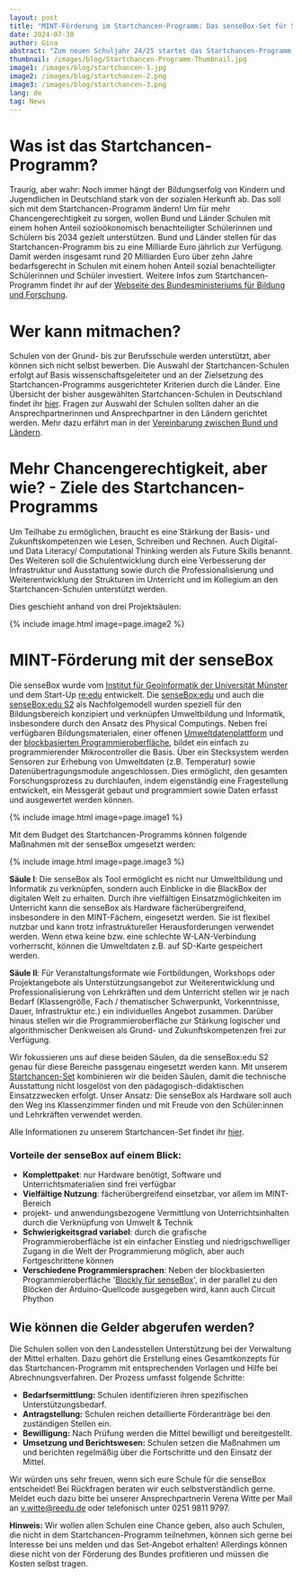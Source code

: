 ```yaml
---
layout: post
title: "MINT-Förderung im Startchancen-Programm: Das senseBox-Set für Schulen"
date: 2024-07-30
author: Gina
abstract: "Zum neuen Schuljahr 24/25 startet das Startchancen-Programm mit einer Laufzeit von zehn Jahren. Wir erkären, was hinter dem Programm steckt und wie ihr eure Schule mit einem senseBox-Set ausstatten könnt!"
thumbnail: /images/blog/Startchancen-Programm-Thumbnail.jpg
image1: /images/blog/startchancen-1.jpg
image2: /images/blog/startchancen-2.png
image3: /images/blog/startchancen-3.png
lang: de
tag: News
---
```


# Was ist das Startchancen-Programm?

Traurig, aber wahr: Noch immer hängt der Bildungserfolg von Kindern und Jugendlichen in Deutschland stark von der sozialen Herkunft ab. Das soll sich mit dem Startchancen-Programm ändern! Um für mehr Chancengerechtigkeit zu sorgen, wollen Bund und Länder Schulen mit einem hohen Anteil sozioökonomisch benachteiligter Schülerinnen und Schülern bis 2034 gezielt unterstützen. Bund und Länder stellen für das Startchancen-Programm bis zu eine Milliarde Euro jährlich zur Verfügung. Damit werden insgesamt rund 20 Milliarden Euro über zehn Jahre bedarfsgerecht in Schulen mit einem hohen Anteil sozial benachteiligter Schülerinnen und Schüler investiert. Weitere Infos zum Startchancen-Programm findet ihr auf der [Webseite des Bundesministeriums für Bildung und Forschung](https://www.bmbf.de/bmbf/de/bildung/startchancen/startchancen-programm.html).

# Wer kann mitmachen?

Schulen von der Grund- bis zur Berufsschule werden unterstützt, aber können sich nicht selbst bewerben. Die Auswahl der Startchancen-Schulen erfolgt auf Basis wissenschaftsgeleiteter und an der Zielsetzung des Startchancen-Programms ausgerichteter Kriterien durch die Länder. Eine Übersicht der bisher ausgewählten Startchancen-Schulen in Deutschland findet ihr [hier](https://www.bmbf.de/SiteGlobals/Forms/bmbf/startchancen-programm/startchancen-programm_formular.html?nn=876520&ambit_distance=100&ambit_distance.HASH=7d8cJDq2lQWs2IgzYS-YemNnGfebGnE%3D). Fragen zur Auswahl der Schulen sollten daher an die Ansprechpartnerinnen und Ansprechpartner in den Ländern gerichtet werden. Mehr dazu erfährt man in der [Vereinbarung zwischen Bund und Ländern](https://www.bmbf.de/SharedDocs/Downloads/de/2024/blv-startchancen.html).

# Mehr Chancengerechtigkeit, aber wie? - Ziele des Startchancen-Programms

Um Teilhabe zu ermöglichen, braucht es eine Stärkung der Basis- und Zukunftskompetenzen wie Lesen, Schreiben und Rechnen. Auch Digital- und Data Literacy/ Computational Thinking werden als Future Skills benannt. Des Weiteren soll die Schulentwicklung durch eine Verbesserung der Infrastruktur und Ausstattung sowie durch die Professionalisierung und Weiterentwicklung der Strukturen im Unterricht und im Kollegium an den Startchancen-Schulen unterstützt werden.

Dies geschieht anhand von drei Projektsäulen:

{% include image.html image=page.image2 %}

# MINT-Förderung mit der senseBox

Die senseBox wurde vom [Institut für Geoinformatik der Universität Münster](https://www.uni-muenster.de/Geoinformatics/) und dem Start-Up [re:edu](https://reedu.de/) entwickelt. Die [senseBox:edu](https://sensebox.de/de/products-edu) und auch die [senseBox:edu S2](https://sensebox.de/de/products-edus2) als Nachfolgemodell wurden speziell für den Bildungsbereich konzipiert und verknüpfen Umweltbildung und Informatik, insbesondere durch den Ansatz des Physical Computings. Neben frei verfügbaren Bildungsmaterialen, einer offenen [Umweltdatenplattform](https://opensensemap.org/) und der [blockbasierten Programmieroberfläche](https://blockly.sensebox.de/), bildet ein einfach zu programmierender Mikrocontroller die Basis. Über ein Stecksystem werden Sensoren zur Erhebung von Umweltdaten (z.B. Temperatur) sowie Datenübertragungsmodule angeschlossen. Dies ermöglicht, den gesamten Forschungsprozess zu durchlaufen, indem eigenständig eine Fragestellung entwickelt, ein Messgerät gebaut und programmiert sowie Daten erfasst und ausgewertet werden können. 

{% include image.html image=page.image1 %}

Mit dem Budget des Startchancen-Programms können folgende Maßnahmen mit der senseBox umgesetzt werden:

{% include image.html image=page.image3 %}

**Säule I**: Die senseBox als Tool ermöglicht es nicht nur Umweltbildung und Informatik zu verknüpfen, sondern auch Einblicke in die BlackBox der digitalen Welt zu erhalten. Durch ihre vielfältigen Einsatzmöglichkeiten im Unterricht kann die senseBox als Hardware fächerübergreifend, insbesondere in den MINT-Fächern, eingesetzt werden. Sie ist flexibel nutzbar und kann trotz infrastruktureller Herausforderungen verwendet werden. Wenn etwa keine bzw. eine schlechte W-LAN-Verbindung vorherrscht, können die Umweltdaten z.B. auf SD-Karte gespeichert werden.

**Säule II**: Für Veranstaltungsformate wie Fortbildungen, Workshops oder Projektangebote als Unterstützungsangebot zur Weiterentwicklung und Professionalisierung von Lehrkräften und dem Unterricht stellen wir je nach Bedarf (Klassengröße, Fach / thematischer Schwerpunkt, Vorkenntnisse, Dauer, Infrastruktur etc.) ein individuelles Angebot zusammen. Darüber hinaus stellen wir die Programmieroberfläche zur Stärkung logischer und algorithmischer Denkweisen als Grund- und Zukunftskompetenzen frei zur Verfügung.

Wir fokussieren uns auf diese beiden Säulen, da die senseBox:edu S2 genau für diese Bereiche passgenau eingesetzt werden kann. Mit unserem [Startchancen-Set](/docs/Startchancen-Programm-senseBox.pdf) kombinieren wir die beiden Säulen, damit die technische Ausstattung nicht losgelöst von den pädagogisch-didaktischen Einsatzzwecken erfolgt. Unser Ansatz: Die senseBox als Hardware soll auch den Weg ins Klassenzimmer finden und mit Freude von den Schüler:innen und Lehrkräften verwendet werden. 

Alle Informationen zu unserem Startchancen-Set findet ihr [hier](/docs/Startchancen-Programm-senseBox.pdf).

### Vorteile der senseBox auf einem Blick:

- **Komplettpaket**: nur Hardware benötigt, Software und Unterrichtsmaterialien sind frei verfügbar
- **Vielfältige Nutzung**: fächerübergreifend einsetzbar, vor allem im MINT-Bereich
- projekt- und anwendungsbezogene Vermittlung von Unterrichtsinhalten durch die Verknüpfung von Umwelt & Technik
- **Schwierigkeitsgrad variabel**: durch die grafische Programmieroberfläche ist ein einfacher Einstieg und niedrigschwelliger Zugang in die Welt der Programmierung möglich, aber auch Fortgeschrittene können
- **Verschiedene Programmiersprachen**: Neben der blockbasierten Programmieroberfläche '[Blockly für senseBox](https://blockly.sensebox.de/)', in der parallel zu den Blöcken der Arduino-Quellcode ausgegeben wird, kann auch Circuit Phython  

## Wie können die Gelder abgerufen werden?

Die Schulen sollen von den Landesstellen Unterstützung bei der Verwaltung der Mittel erhalten. Dazu gehört die Erstellung eines Gesamtkonzepts für das Startchancen-Programm mit entsprechenden Vorlagen und Hilfe bei Abrechnungsverfahren. Der Prozess umfasst folgende Schritte:

- **Bedarfsermittlung:** Schulen identifizieren ihren spezifischen Unterstützungsbedarf.
- **Antragstellung:** Schulen reichen detaillierte Förderanträge bei den zuständigen Stellen ein.
- **Bewilligung:** Nach Prüfung werden die Mittel bewilligt und bereitgestellt.
- **Umsetzung und Berichtswesen:** Schulen setzen die Maßnahmen um und berichten regelmäßig über die Fortschritte und den Einsatz der Mittel.
  
Wir würden uns sehr freuen, wenn sich eure Schule für die senseBox entscheidet! Bei Rückfragen beraten wir euch selbstverständlich gerne. Meldet euch dazu bitte bei unserer Ansprechpartnerin Verena Witte per Mail an [v.witte@reedu.de](mailto:v.witte@reedu.de) oder telefonisch unter 0251 9811 9797.

**Hinweis:** Wir wollen allen Schulen eine Chance geben, also auch Schulen, die nicht in dem Startchancen-Programm teilnehmen, können sich gerne bei Interesse bei uns melden und das Set-Angebot erhalten! Allerdings können diese nicht von der Förderung des Bundes profitieren und müssen die Kosten selbst tragen.
